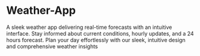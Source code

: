 # Weather-App
A sleek weather app delivering real-time forecasts with an intuitive interface. Stay informed about current conditions, hourly updates, and a 24 hours forecast. Plan your day effortlessly with our sleek, intuitive design and comprehensive weather insights
